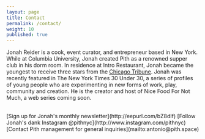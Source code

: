```yaml
---
layout: page
title: Contact
permalink: /contact/
weight: 10
published: true
---
```


Jonah Reider is a cook, event curator, and entrepreneur based in New York. While at Columbia University, Jonah created Pith as a renowned supper club in his dorm room. In residence at Intro Restaurant, Jonah became the youngest to receive three stars from the [Chicago Tribune](http://www.chicagotribune.com/dining/restaurants/ct-review-intro-jonah-reider-food-0928-20160924-column.html). Jonah was recently featured in The New York Times 30 Under 30, a series of profiles of young people who are experimenting in new forms of work, play, community and creation. He is the creator and host of Nice Food For Not Much, a web series coming soon.

<br/>
[Sign up for Jonah's monthly newsletter](http://eepurl.com/bZ8dIf)  
[Follow Jonah's dank Instagram @pithnyc](http://www.instagram.com/pithnyc)  
[Contact Pith management for general inquiries](mailto:antonio@pith.space)
